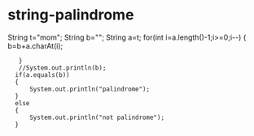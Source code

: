 # string-palindrome

String t="mom";
       String b="";
       String a=t;
       for(int i=a.length()-1;i>=0;i--)
       {
           b=b+a.charAt(i);
           
       }
       //System.out.println(b);
      if(a.equals(b))
      {
          System.out.println("palindrome");
      }
      else
      {
          System.out.println("not palindrome");
      }
